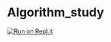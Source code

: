 # Algorithm_study

[![Run on Repl.it](https://repl.it/badge/github/peng-dh/Algorithm_study)](https://repl.it/github/peng-dh/Algorithm_study)